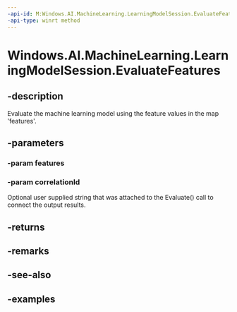 ```yaml
---
-api-id: M:Windows.AI.MachineLearning.LearningModelSession.EvaluateFeatures(Windows.Foundation.Collections.IMap{System.String,System.Object},System.String)
-api-type: winrt method
---
```


<!-- Method syntax.
public LearningModelEvaluationResult LearningModelSession.EvaluateFeatures(IMap<Object> features, String correlationId)
-->

# Windows.AI.MachineLearning.LearningModelSession.EvaluateFeatures

## -description
Evaluate the machine learning model using the feature values in the map 'features'.
## -parameters
### -param features

### -param correlationId
Optional user supplied string that was attached to the Evaluate() call to connect the output results.
## -returns

## -remarks

## -see-also

## -examples
